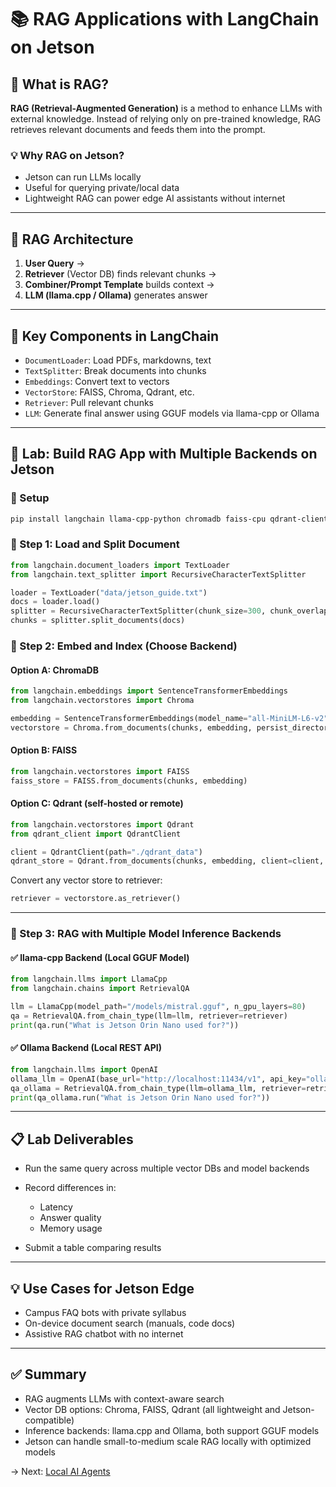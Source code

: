# 📚 RAG Applications with LangChain on Jetson

## 🤔 What is RAG?

**RAG (Retrieval-Augmented Generation)** is a method to enhance LLMs with external knowledge. Instead of relying only on pre-trained knowledge, RAG retrieves relevant documents and feeds them into the prompt.

### 💡 Why RAG on Jetson?

* Jetson can run LLMs locally
* Useful for querying private/local data
* Lightweight RAG can power edge AI assistants without internet

---

## 🔧 RAG Architecture

1. **User Query** →
2. **Retriever** (Vector DB) finds relevant chunks →
3. **Combiner/Prompt Template** builds context →
4. **LLM (llama.cpp / Ollama)** generates answer

---

## 🧱 Key Components in LangChain

* `DocumentLoader`: Load PDFs, markdowns, text
* `TextSplitter`: Break documents into chunks
* `Embeddings`: Convert text to vectors
* `VectorStore`: FAISS, Chroma, Qdrant, etc.
* `Retriever`: Pull relevant chunks
* `LLM`: Generate final answer using GGUF models via llama-cpp or Ollama

---

## 🧪 Lab: Build RAG App with Multiple Backends on Jetson

### 🧰 Setup

```bash
pip install langchain llama-cpp-python chromadb faiss-cpu qdrant-client sentence-transformers
```

### 🔹 Step 1: Load and Split Document

```python
from langchain.document_loaders import TextLoader
from langchain.text_splitter import RecursiveCharacterTextSplitter

loader = TextLoader("data/jetson_guide.txt")
docs = loader.load()
splitter = RecursiveCharacterTextSplitter(chunk_size=300, chunk_overlap=50)
chunks = splitter.split_documents(docs)
```

### 🔹 Step 2: Embed and Index (Choose Backend)

#### Option A: ChromaDB

```python
from langchain.embeddings import SentenceTransformerEmbeddings
from langchain.vectorstores import Chroma

embedding = SentenceTransformerEmbeddings(model_name="all-MiniLM-L6-v2")
vectorstore = Chroma.from_documents(chunks, embedding, persist_directory="db_chroma")
```

#### Option B: FAISS

```python
from langchain.vectorstores import FAISS
faiss_store = FAISS.from_documents(chunks, embedding)
```

#### Option C: Qdrant (self-hosted or remote)

```python
from langchain.vectorstores import Qdrant
from qdrant_client import QdrantClient

client = QdrantClient(path="./qdrant_data")
qdrant_store = Qdrant.from_documents(chunks, embedding, client=client, collection_name="jetson_docs")
```

Convert any vector store to retriever:

```python
retriever = vectorstore.as_retriever()
```

---

### 🔹 Step 3: RAG with Multiple Model Inference Backends

#### ✅ llama-cpp Backend (Local GGUF Model)

```python
from langchain.llms import LlamaCpp
from langchain.chains import RetrievalQA

llm = LlamaCpp(model_path="/models/mistral.gguf", n_gpu_layers=80)
qa = RetrievalQA.from_chain_type(llm=llm, retriever=retriever)
print(qa.run("What is Jetson Orin Nano used for?"))
```

#### ✅ Ollama Backend (Local REST API)

```python
from langchain.llms import OpenAI
ollama_llm = OpenAI(base_url="http://localhost:11434/v1", api_key="ollama")
qa_ollama = RetrievalQA.from_chain_type(llm=ollama_llm, retriever=retriever)
print(qa_ollama.run("What is Jetson Orin Nano used for?"))
```

---

## 📋 Lab Deliverables

* Run the same query across multiple vector DBs and model backends
* Record differences in:

  * Latency
  * Answer quality
  * Memory usage
* Submit a table comparing results

---

## 💡 Use Cases for Jetson Edge

* Campus FAQ bots with private syllabus
* On-device document search (manuals, code docs)
* Assistive RAG chatbot with no internet

---

## ✅ Summary

* RAG augments LLMs with context-aware search
* Vector DB options: Chroma, FAISS, Qdrant (all lightweight and Jetson-compatible)
* Inference backends: llama.cpp and Ollama, both support GGUF models
* Jetson can handle small-to-medium scale RAG locally with optimized models

→ Next: [Local AI Agents](10_local_ai_agents_jetson.md)
